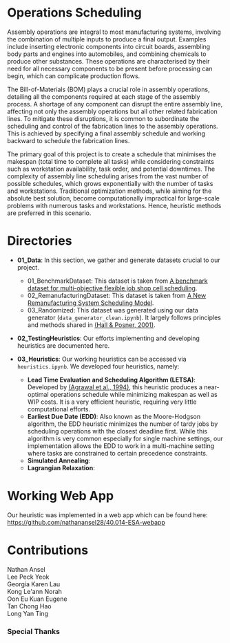 # Operations Scheduling

Assembly operations are integral to most manufacturing systems, involving the combination of multiple inputs to produce a final output. Examples include inserting electronic components into circuit boards, assembling body parts and engines into automobiles, and combining chemicals to produce other substances. These operations are characterised by their need for all necessary components to be present before processing can begin, which can complicate production flows. 

The Bill-of-Materials (BOM) plays a crucial role in assembly operations, detailing all the components required at each stage of the assembly process. A shortage of any component can disrupt the entire assembly line, affecting not only the assembly operations but all other related fabrication lines. To mitigate these disruptions, it is common to subordinate the scheduling and control of the fabrication lines to the assembly operations. This is achieved by specifying a final assembly schedule and working backward to schedule the fabrication lines. 

The primary goal of this project is to create a schedule that minimises the makespan (total time to complete all tasks) while considering constraints such as workstation availability, task order, and potential downtimes. The complexity of assembly line scheduling arises from the vast number of possible schedules, which grows exponentially with the number of tasks and workstations. Traditional optimization methods, while aiming for the absolute best solution, become computationally impractical for large-scale problems with numerous tasks and workstations. Hence, heuristic methods are preferred in this scenario.

# Directories
- **01_Data**: In this section, we gather and generate datasets crucial to our project.  
  -  01_BenchmarkDataset: This dataset is taken from [A benchmark dataset for multi-objective flexible job shop cell scheduling](https://data.mendeley.com/datasets/rtzby7pv7m/1).
  -  02_RemanufacturingDataset: This dataset is taken from [A New Remanufacturing System Scheduling Model](https://figshare.com/articles/dataset/A_New_Remanufacturing_System_Scheduling_Model_with_Diversified_Reprocessing_Routes_Using_a_Hybrid_Meta-heuristic_Algorithm/17026007?file=31488986).
  -  03_Randomized: This dataset was generated using our data generator (`data_generator_clean.ipynb`). It largely follows principles and methods shared in [(Hall & Posner, 2001)](https://doi.org/10.1287/opre.49.6.854.10014). 

- **02_TestingHeuristics**: Our efforts implementing and developing heuristics are documented here.
- **03_Heuristics**: Our working heuristics can be accessed via `heuristics.ipynb`. We developed four heuristics, namely: 
  - **Lead Time Evaluation and Scheduling Algorithm (LETSA)**: Developed by [(Agrawal et al., 1994)](https://doi.org/10.1080/15458830.1996.11770710), this heuristic produces a near-optimal operations schedule while minimizing makespan as well as WIP costs. It is a very efficient heuristic, requiring very little computational efforts.
  - **Earliest Due Date (EDD)**: Also known as the Moore-Hodgson algorithm, the EDD heuristic minimizes the number of tardy jobs by scheduling operations with the closest deadline first. While this algorithm is very common especially for single machine settings, our implementation allows the EDD to work in a multi-machine setting where tasks are constrained to certain precedence constraints.
  - **Simulated Annealing**:
  - **Lagrangian Relaxation**:
 
# Working Web App

Our heuristic was implemented in a web app which can be found here: https://github.com/nathanansel28/40.014-ESA-webapp

# Contributions
Nathan Ansel \
Lee Peck Yeok \
Georgia Karen Lau \
Kong Le'ann Norah \
Oon Eu Kuan Eugene \
Tan Chong Hao \
Long Yan Ting

### Special Thanks
